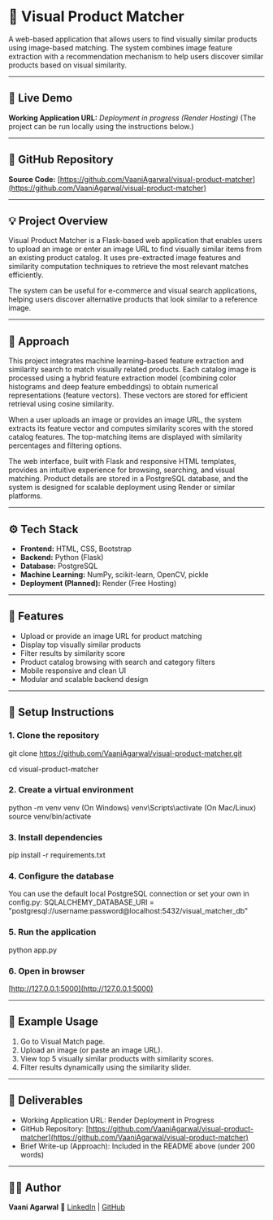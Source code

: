 # 🛒 Visual Product Matcher

A web-based application that allows users to find visually similar products using image-based matching. The system combines image feature extraction with a recommendation mechanism to help users discover similar products based on visual similarity.

---

## 🚀 Live Demo

**Working Application URL:** _Deployment in progress (Render Hosting)_
(The project can be run locally using the instructions below.)

---

## 📁 GitHub Repository

**Source Code:** [https://github.com/VaaniAgarwal/visual-product-matcher](https://github.com/VaaniAgarwal/visual-product-matcher)

---

## 💡 Project Overview

Visual Product Matcher is a Flask-based web application that enables users to upload an image or enter an image URL to find visually similar items from an existing product catalog. It uses pre-extracted image features and similarity computation techniques to retrieve the most relevant matches efficiently.

The system can be useful for e-commerce and visual search applications, helping users discover alternative products that look similar to a reference image.

---

## 🧠 Approach 

This project integrates machine learning–based feature extraction and similarity search to match visually related products. Each catalog image is processed using a hybrid feature extraction model (combining color histograms and deep feature embeddings) to obtain numerical representations (feature vectors). These vectors are stored for efficient retrieval using cosine similarity.

When a user uploads an image or provides an image URL, the system extracts its feature vector and computes similarity scores with the stored catalog features. The top-matching items are displayed with similarity percentages and filtering options.

The web interface, built with Flask and responsive HTML templates, provides an intuitive experience for browsing, searching, and visual matching. Product details are stored in a PostgreSQL database, and the system is designed for scalable deployment using Render or similar platforms.

---

## ⚙️ Tech Stack

- **Frontend:** HTML, CSS, Bootstrap
- **Backend:** Python (Flask)
- **Database:** PostgreSQL
- **Machine Learning:** NumPy, scikit-learn, OpenCV, pickle
- **Deployment (Planned):** Render (Free Hosting)

---

## 📸 Features

- Upload or provide an image URL for product matching
- Display top visually similar products
- Filter results by similarity score
- Product catalog browsing with search and category filters
- Mobile responsive and clean UI
- Modular and scalable backend design

---

## 🧩 Setup Instructions

### 1. Clone the repository
git clone https://github.com/VaaniAgarwal/visual-product-matcher.git

cd visual-product-matcher

### 2. Create a virtual environment
python -m venv venv
(On Windows) venv\Scripts\activate
(On Mac/Linux) source venv/bin/activate

### 3. Install dependencies
pip install -r requirements.txt

### 4. Configure the database
You can use the default local PostgreSQL connection or set your own in config.py:
SQLALCHEMY_DATABASE_URI = "postgresql://username:password@localhost:5432/visual_matcher_db"

### 5. Run the application
python app.py

### 6. Open in browser
[http://127.0.0.1:5000](http://127.0.0.1:5000)

---

## 🧪 Example Usage

1. Go to Visual Match page.
2. Upload an image (or paste an image URL).
3. View top 5 visually similar products with similarity scores.
4. Filter results dynamically using the similarity slider.

---

## 🧾 Deliverables

- Working Application URL: Render Deployment in Progress
- GitHub Repository: [https://github.com/VaaniAgarwal/visual-product-matcher](https://github.com/VaaniAgarwal/visual-product-matcher)
- Brief Write-up (Approach): Included in the README above (under 200 words)

---

## 👩‍💻 Author

**Vaani Agarwal**
🔗 [LinkedIn](https://www.linkedin.com/in/vaani-agarwal-learner/) | [GitHub](https://github.com/VaaniAgarwal) 